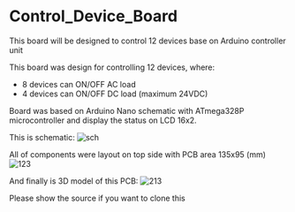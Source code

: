# Control_Device_Board
This board will be designed to control 12 devices base on Arduino controller unit

This board was design for controlling 12 devices, where:
   - 8 devices can ON/OFF AC load
   - 4 devices can ON/OFF DC load (maximum 24VDC)

Board was based on Arduino Nano schematic with ATmega328P microcontroller
and display the status on LCD 16x2.

This is schematic:
![sch](https://github.com/hoangpt251/Control_Device_Board/assets/70530714/33adf65f-5649-42ad-a74d-e86d4c0ffc66)

All of components were layout on top side with PCB area 135x95 (mm)
![123](https://github.com/hoangpt251/Control_Device_Board/assets/70530714/425a8cf6-b3c5-4b6e-9ffe-47996c52cfe0)

And finally is 3D model of this PCB:
![213](https://github.com/hoangpt251/Control_Device_Board/assets/70530714/2d1c3eae-2d32-45bf-8fa7-b66ef0d968e6)

Please show the source if you want to clone this
